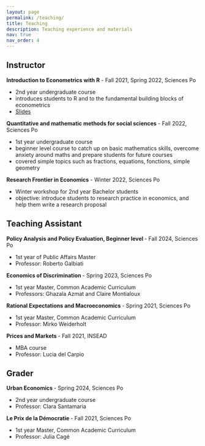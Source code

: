 ```yaml
---
layout: page
permalink: /teaching/
title: Teaching
description: Teaching experience and materials
nav: true
nav_order: 4
---
```


## Instructor

<b>Introduction to Econometrics with R</b> - Fall 2021, Spring 2022, Sciences Po

<ul>
    <li> 2nd year undergraduate course </li>
    <li> introduces students to R and to the fundamental building blocks of econometrics </li>
    <li> <a href="https://github.com/ScPoEcon/ScPoEconometrics-Slides#scpoeconometrics-slide-host" target="_blank">Slides</a> </li>
</ul>

<b>Quantitative and mathematic methods for social sciences</b> - Fall 2022, Sciences Po

<ul>
    <li> 1st year undergraduate course </li>
    <li> beginner level course to catch up on basic mathematics skills, overcome anxiety around maths and prepare students for future courses </li>
    <li> covered simple topics such as fractions, equations, fonctions, simple geometry </li>
</ul>


<b>Research Frontier in Economics</b> - Winter 2022, Sciences Po

<ul>
    <li> Winter workshop for 2nd year Bachelor students </li>
    <li> objective: introduce students to research practice in economics, and help them write a research proposal </li>
</ul>



## Teaching Assistant



<b> Policy Analysis and Policy Evaluation, Beginner level </b> - Fall 2024, Sciences Po

<ul>
 <li> 1st year of Public Affairs Master </li>
 <li> Professor: Roberto Galbiati </li>
</ul>

<b> Economics of Discrimination </b> - Spring 2023, Sciences Po

<ul>
 <li> 1st year Master, Common Academic Curriculum </li>
 <li> Professors: Ghazala Azmat and Claire Montialoux </li>
</ul>

<b> Rational Expectations and Macroeconomics </b> - Spring 2021, Sciences Po

<ul>
 <li> 1st year Master, Common Academic Curriculum </li>
 <li> Professor: Mirko Weiderholt </li>
</ul>

<b> Prices and Markets </b> - Fall 2021, INSEAD

<ul>
 <li> MBA course </li>
 <li> Professor: Lucia del Carpio </li>
</ul>

   
## Grader

<b> Urban Economics </b> - Spring 2024, Sciences Po

<ul>
 <li> 2nd year undergraduate course </li>
 <li> Professor: Clara Santamaria </li>
</ul>


<b> Le Prix de la Démocratie </b> - Fall 2021, Sciences Po

<ul>
 <li> 1st year Master, Common Academic Curriculum </li>
 <li> Professor: Julia Cagé </li>
</ul>